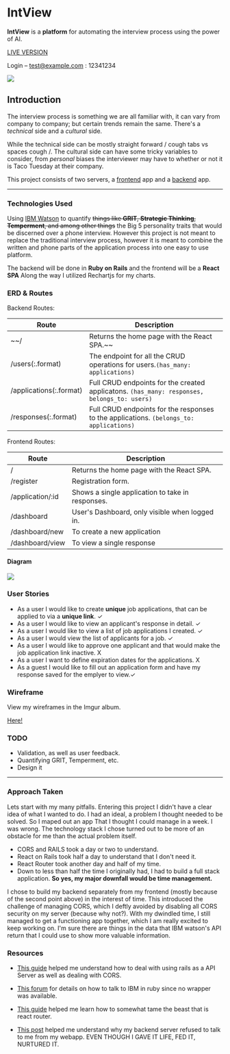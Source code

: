 # IntView
**IntView** is a **platform** for automating the interview process using the power of AI.

[LIVE VERSION](https://intview.herokuapp.com/)

Login – test@example.com : 12341234

![](https://media.giphy.com/media/Ytc8QLBqbkBoc/giphy.gif)

## Introduction 
The interview process is something we are all familiar with, it can vary from company to company; but certain trends remain the same. There's a *technical* side and a *cultural* side.

While the technical side can be mostly straight forward / cough tabs vs spaces cough /. The cultural side can have some tricky variables to consider, from *personal* biases the interviewer may have to whether or not it is Taco Tuesday at their company. 

This project consists of two servers, a [frontend](https://github.com/fizal619/intview-frontend) app and a [backend](https://github.com/fizal619/intview-backend) app.

-----

### Technologies Used 
Using [IBM Watson](http://www.ibm.com/watson/) to quantify ~~things like **GRIT**, **Strategic Thinking**, **Temperment**, and among other things~~ the Big 5 personality traits that would be discerned over a phone interview. However this project is not meant to replace the traditional interview process, however it is meant to combine the written and phone parts of the application process into one easy to use platform. 

The backend will be done in **Ruby on Rails** and the frontend will be a **React SPA** 
Along the way I utilized Rechartjs for my charts. 
### ERD & Routes

Backend Routes:

| Route | Description |
|------|--------------|
|~~/    | Returns the home page with the React SPA.~~| 
| /users(:.format) | The endpoint for all the CRUD operations for users.`(has_many: applications)` |
| /applications(:.format) | Full CRUD endpoints for the created applicatons. ` (has_many: responses, belongs_to: users) ` |
| /responses(:.format) | Full CRUD endpoints for the responses to the applications. ` (belongs_to: applications) ` |

Frontend Routes:

| Route | Description |
|------|--------------|
| /    | Returns the home page with the React SPA. |
| /register | Registration form. |
| /application/:id | Shows a single application to take in responses.  |
| /dashboard | User's Dashboard, only visible when logged in. |
| /dashboard/new | To create a new application |
| /dashboard/view | To view a single response |



#### Diagram 

![](http://i.imgur.com/fQOmyP7.png)

### User Stories

* As a user I would like to create **unique** job applications, that can be applied to via a **unique link**. ✓
* As a user I would like to view an applicant's response in detail. ✓
* As a user I would like to view a list of job applications I created. ✓
* As a user I would view the list of applicants for a job. ✓
* As a user I would like to approve one applicant and that would make the job application link inactive. X
* As a user I want to define expiration dates for the applications. X
* As a guest I would like to fill out an application form and have my response saved for the emplyer to view.✓  



### Wireframe

View my wireframes in the Imgur album. 

[Here!](http://imgur.com/a/WmFYl)


### TODO

* Validation, as well as user feedback.
* Quantifying GRIT, Temperment, etc.
* Design it

---

### Approach Taken

Lets start with my many pitfalls. Entering this project I didn't have a clear idea of what I wanted to do. I had an ideal, a problem I thought needed to be solved. So I maped out an app That I thought I could manage in a week. I was wrong. The technology stack I chose turned out to be more of an obstacle for me than the actual problem itself. 

* CORS and RAILS took a day or two to understand.
* React on Rails took half a day to understand that I don't need it. 
* React Router took another day and half of my time. 
* Down to less than half the time I originally had, I had to build a full stack application. **So yes, my major downfall would be time management.**

I chose to build my backend separately from my frontend (mostly because of the second point above) in the interest of time. This introduced the challenge of managing CORS, which I deftly avoided by disabling all CORS security on my server (because why not?).
With my dwindled time, I still managed to get a functioning app together, which I am really excited to keep working on. I'm sure there are things in the data that IBM watson's API return that I could use to show more valuable information. 

### Resources

* [This guide](http://fancypixel.github.io/blog/2015/01/28/react-plus-flux-backed-by-rails-api/) helped me understand how to deal with using rails as a API Server as well as dealing with CORS.

* [This forum](https://developer.ibm.com/answers/questions/199673/what-is-the-best-way-to-integrate-watson-services.html) for details on how to talk to IBM in ruby since no wrapper was available.

* [This guide](https://themeteorchef.com/snippets/react-router-basics/) helped me learn how to somewhat tame the beast that is react router.

* [This post](http://www.html5rocks.com/en/tutorials/cors/) helped me understand why my backend server refused to talk to me from my webapp. EVEN THOUGH I GAVE IT LIFE, FED IT, NURTURED IT. 







